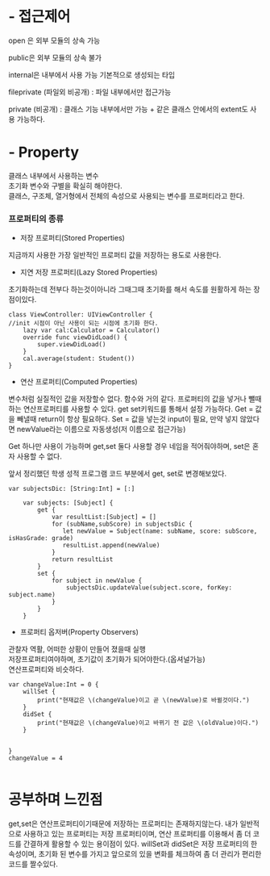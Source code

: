 # - 접근제어


open 은 외부 모듈의 상속 가능<br>

public은 외부 모듈의 상속 불가

internal은 내부에서 사용 가능 기본적으로 생성되는 타입

fileprivate (파일외 비공개) : 파일 내부에서만 접근가능<br>

private (비공개) : 클래스 기능 내부에서만 가능 + 같은 클래스 안에서의 extent도 사용 가능하다.


# - Property

클래스 내부에서 사용하는 변수<br>
초기화 변수와 구별을 확실히 해야한다.<br>
클래스, 구조체, 열거형에서 전체의 속성으로 사용되는 변수를 프로퍼티라고 한다.


### 프로퍼티의 종류

- 저장 프로퍼티(Stored Properties)

지금까지 사용한 가장 일반적인 프로퍼티 값을 저장하는 용도로 사용한다.

- 지연 저장 프로퍼티(Lazy Stored Properties)

초기화하는데 전부다 하는것이아니라 그때그때 초기화를 해서 속도를 원활하게 하는 장점이있다.

```
class ViewController: UIViewController {//init 시점이 아닌 사용이 되는 시점에 초기화 한다.	lazy var cal:Calculator = Calculator()	override func viewDidLoad() {		super.viewDidLoad()
 	}
	cal.average(student: Student())
}

```

- 연산 프로퍼티(Computed Properties)

변수처럼 실질적인 값을 저장할수 없다.
함수와 거의 같다.
프로퍼티의 값을 넣거나 뺄때 하는 연산프로퍼티를 사용할 수 있다.
get set키워드를 통해서 설정 가능하다.
Get = 값을 빼낼때 return이 항상 필요하다. 
Set = 값을 넣는것 input이 필요, 만약 넣지 않았다면 newValue라는 이름으로 자동생성(저 이름으로 접근가능)

Get 하나만 사용이 가능하며 get,set 둘다 사용할 경우 네임을 적어줘야하며, set은 혼자 사용할 수 없다.

앞서 정리했던 학생 성적 프로그램 코드 부분에서 get, set로 변경해보았다.

```
var subjectsDic: [String:Int] = [:]
    
    var subjects: [Subject] {
        get {
            var resultList:[Subject] = []
            for (subName,subScore) in subjectsDic {
               let newValue = Subject(name: subName, score: subScore, isHasGrade: grade)
               resultList.append(newValue)
            }
            return resultList
        }
        set {
            for subject in newValue {
                subjectsDic.updateValue(subject.score, forKey: subject.name)
            }
        }
    }

```

- 프로퍼티 옵저버(Property Observers)

관찰자 역활, 어떠한 상황이 만들어 졌을때 실행<br>
저장프로퍼티여야하며, 초기값이 초기화가 되어야한다.(옵셔널가능)<br>
연산프로퍼티와 비슷하다.<br>

```
var changeValue:Int = 0 {
    willSet {
        print("현재값은 \(changeValue)이고 곧 \(newValue)로 바뀔것이다.")
    }
    didSet {
        print("현재값은 \(changeValue)이고 바뀌기 전 값은 \(oldValue)이다.")
    }
    
    
}
changeValue = 4


```

# 공부하며 느낀점

get,set은 연산프로퍼티이기때문에 저장하는 프로퍼티는 존재하지않는다.
내가 일반적으로 사용하고 있는 프로퍼티는 저장 프로퍼티이며, 연산 프로퍼티를 이용해서 좀 더 코드를 간결하게 활용할 수 있는 용이점이 있다. willSet과 didSet은 저장 프로퍼티의 한 속성이며, 초기화 된 변수를 가지고 앞으로의 있을 변화를 체크하여 좀 더 관리가 편리한 코드를 짤수있다.

